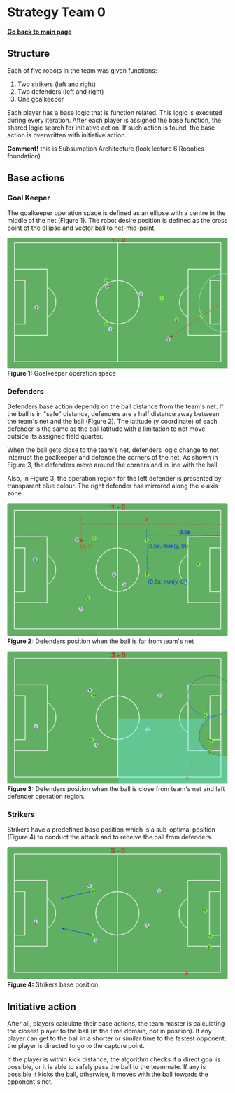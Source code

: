 # **Strategy Team 0**

**[Go back to main page](../../Documentation.md)**

## Structure

Each of five robots in the team was given functions: 
1. Two strikers (left and right)
2. Two defenders (left and right)
3. One goalkeeper

Each player has a base logic that is function related. This logic is executed during every iteration.
After each player is assigned the base function, the shared logic search for initiative action. 
If such action is found, the base action is overwritten with initiative action.

__Comment!__ this is Subsumption Architecture (look lecture 6 Robotics foundation)

## Base actions

### Goal Keeper

The goalkeeper operation space is defined as an ellipse with a centre in the middle of the net (Figure 1). 
The robot desire position is defined as the cross point of the ellipse and vector ball to net-mid-point.  

![Creational Design](../../Images/goal_keeper.png)
__Figure 1:__ Goalkeeper operation space


### Defenders

Defenders base action depends on the ball distance from the team's net. 
If the ball is in "safe" distance, defenders are a half distance away between the team's net and the ball (Figure 2).
The latitude (y coordinate) of each defender is the same as the ball latitude with a limitation to not move outside its assigned field quarter.

When the ball gets close to the team's net, defenders logic change to not interrupt the goalkeeper and defence the corners of the net.
As shown in Figure 3, the defenders move around the corners and in line with the ball.

Also, in Figure 3, the operation region for the left defender is presented by transparent blue colour. 
The right defender has mirrored along the x-axis zone.


![Creational Design](../../Images/pose_defence_1.png)
__Figure 2:__ Defenders position when the ball is far from team's net

![Creational Design](../../Images/pose_defence_2.png)
__Figure 3:__ Defenders position when the ball is close from team's net and left defender operation region.

### Strikers

Strikers have a predefined base position which is a sub-optimal position (Figure 4) to conduct the attack and to receive the ball from defenders.

![Creational Design](../../Images/Strikers.png)
__Figure 4:__ Strikers base position


## Initiative action

After all, players calculate their base actions, the team master is calculating the closest player to the ball (in the time domain, not in position).
If any player can get to the ball in a shorter or similar time to the fastest opponent, the player is directed to go to the capture point.

If the player is within kick distance, the algorithm checks if a direct goal is possible, or it is able to safely pass the ball to the teammate. 
If any is possible it kicks the ball, otherwise, it moves with the ball towards the opponent's net.    
